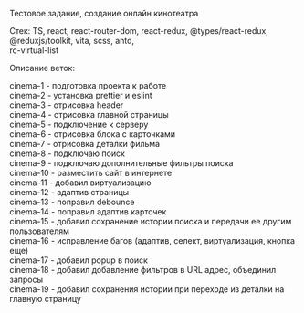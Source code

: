 Тестовое задание, создание онлайн кинотеатра

Стек: TS, react, react-router-dom, react-redux, @types/react-redux, @reduxjs/toolkit, vita, scss, antd,  
 rc-virtual-list

Описание веток:

cinema-1 - подготовка проекта к работе  
cinema-2 - установка prettier и eslint  
cinema-3 - отрисовка header  
cinema-4 - отрисовка главной страницы  
cinema-5 - подключение к серверу  
cinema-6 - отрисовка блока с карточками  
cinema-7 - отрисовка деталки фильма  
cinema-8 - подключаю поиск  
cinema-9 - подключаю дополнительные фильтры поиска  
cinema-10 - разместить сайт в интернете  
cinema-11 - добавил виртуализацию  
cinema-12 - адаптив страницы  
cinema-13 - поправил debounce  
cinema-14 - поправил адаптив карточек  
cinema-15 - добавил сохранение истории поиска и передачи ее другим пользователям  
cinema-16 - исправление багов (адаптив, селект, виртуализация, кнопка еще)  
cinema-17 - добавил popup в поиск  
cinema-18 - добавил добавление фильтров в URL адрес, объединил запросы  
cinema-19 - добавил сохранения истории при переходе из деталки на главную страницу
